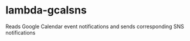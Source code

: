 # lambda-gcalsns
Reads Google Calendar event notifications and sends corresponding SNS notifications
